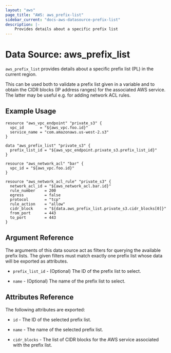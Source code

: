 ```yaml
---
layout: "aws"
page_title: "AWS: aws_prefix-list"
sidebar_current: "docs-aws-datasource-prefix-list"
description: |-
    Provides details about a specific prefix list
---
```


# Data Source: aws\_prefix\_list

`aws_prefix_list` provides details about a specific prefix list (PL)
in the current region.

This can be used both to validate a prefix list given in a variable
and to obtain the CIDR blocks (IP address ranges) for the associated
AWS service. The latter may be useful e.g. for adding network ACL
rules.

## Example Usage

```hcl
resource "aws_vpc_endpoint" "private_s3" {
  vpc_id       = "${aws_vpc.foo.id}"
  service_name = "com.amazonaws.us-west-2.s3"
}

data "aws_prefix_list" "private_s3" {
  prefix_list_id = "${aws_vpc_endpoint.private_s3.prefix_list_id}"
}

resource "aws_network_acl" "bar" {
  vpc_id = "${aws_vpc.foo.id}"
}

resource "aws_network_acl_rule" "private_s3" {
  network_acl_id = "${aws_network_acl.bar.id}"
  rule_number    = 200
  egress         = false
  protocol       = "tcp"
  rule_action    = "allow"
  cidr_block     = "${data.aws_prefix_list.private_s3.cidr_blocks[0]}"
  from_port      = 443
  to_port        = 443
}
```

## Argument Reference

The arguments of this data source act as filters for querying the available
prefix lists. The given filters must match exactly one prefix list
whose data will be exported as attributes.

* `prefix_list_id` - (Optional) The ID of the prefix list to select.

* `name` - (Optional) The name of the prefix list to select.

## Attributes Reference

The following attributes are exported:

* `id` - The ID of the selected prefix list.

* `name` - The name of the selected prefix list.

* `cidr_blocks` - The list of CIDR blocks for the AWS service associated
with the prefix list.
